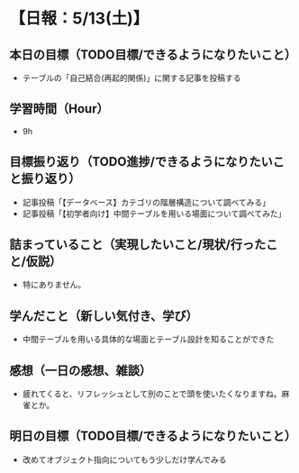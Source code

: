 # 【日報：5/13(土)】
## 本日の目標（TODO目標/できるようになりたいこと）
- テーブルの「自己結合(再起的関係)」に関する記事を投稿する
## 学習時間（Hour）
- 9h
## 目標振り返り（TODO進捗/できるようになりたいこと振り返り）
- 記事投稿「【データベース】カテゴリの階層構造について調べてみる」
- 記事投稿「【初学者向け】中間テーブルを用いる場面について調べてみた」
## 詰まっていること（実現したいこと/現状/行ったこと/仮説）
- 特にありません。
## 学んだこと（新しい気付き、学び）
- 中間テーブルを用いる具体的な場面とテーブル設計を知ることができた
## 感想（一日の感想、雑談）
- 疲れてくると、リフレッシュとして別のことで頭を使いたくなりますね。麻雀とか。
## 明日の目標（TODO目標/できるようになりたいこと）
- 改めてオブジェクト指向についてもう少しだけ学んでみる
